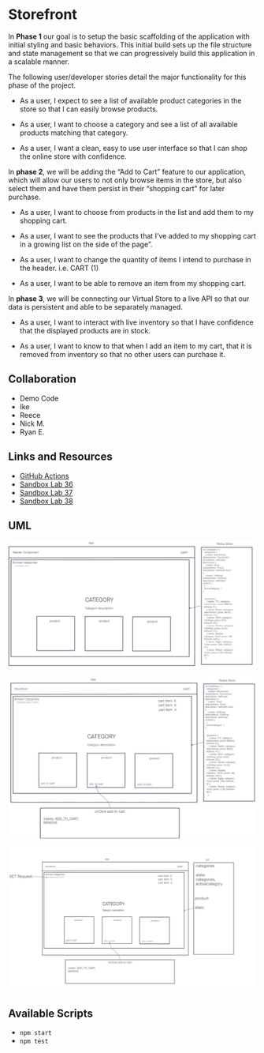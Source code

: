 # Storefront

In **Phase 1** our goal is to setup the basic scaffolding of the application with initial styling and basic behaviors. This initial build sets up the file structure and state management so that we can progressively build this application in a scalable manner.

The following user/developer stories detail the major functionality for this phase of the project.

- As a user, I expect to see a list of available product categories in the store so that I can easily browse products.

- As a user, I want to choose a category and see a list of all available products matching that category.

- As a user, I want a clean, easy to use user interface so that I can shop the online store with confidence.

In **phase 2**, we will be adding the “Add to Cart” feature to our application, which will allow our users to not only browse items in the store, but also select them and have them persist in their “shopping cart” for later purchase.

- As a user, I want to choose from products in the list and add them to my shopping cart.

- As a user, I want to see the products that I’ve added to my shopping cart in a growing list on the side of the page”.

- As a user, I want to change the quantity of items I intend to purchase in the header. i.e. CART (1)

- As a user, I want to be able to remove an item from my shopping cart.

In **phase 3**, we will be connecting our Virtual Store to a live API so that our data is persistent and able to be separately managed.

- As a user, I want to interact with live inventory so that I have confidence that the displayed products are in stock.

- As a user, I want to know to that when I add an item to my cart, that it is removed from inventory so that no other users can purchase it.

## Collaboration

- Demo Code
- Ike
- Reece
- Nick M.
- Ryan E.

## Links and Resources

- [GitHub Actions](https://github.com/KaedenOC/storefront/actions)
- [Sandbox Lab 36](https://codesandbox.io/p/github/KaedenOC/storefront/redux2?layout=%257B%2522sidebarPanel%2522%253A%2522EXPLORER%2522%252C%2522rootPanelGroup%2522%253A%257B%2522direction%2522%253A%2522horizontal%2522%252C%2522type%2522%253A%2522PANEL_GROUP%2522%252C%2522id%2522%253A%2522ROOT_LAYOUT%2522%252C%2522panels%2522%253A%255B%257B%2522type%2522%253A%2522PANEL_GROUP%2522%252C%2522direction%2522%253A%2522horizontal%2522%252C%2522id%2522%253A%2522EDITOR%2522%252C%2522panels%2522%253A%255B%257B%2522type%2522%253A%2522PANEL%2522%252C%2522panelType%2522%253A%2522TABS%2522%252C%2522id%2522%253A%2522cljswmld400sf356m0y1cmxud%2522%257D%255D%252C%2522sizes%2522%253A%255B100%255D%257D%252C%257B%2522type%2522%253A%2522PANEL_GROUP%2522%252C%2522direction%2522%253A%2522horizontal%2522%252C%2522id%2522%253A%2522DEVTOOLS%2522%252C%2522panels%2522%253A%255B%257B%2522type%2522%253A%2522PANEL%2522%252C%2522panelType%2522%253A%2522TABS%2522%252C%2522id%2522%253A%2522cljswmld400sh356mc24st7ry%2522%257D%255D%252C%2522sizes%2522%253A%255B100%255D%257D%255D%252C%2522sizes%2522%253A%255B50%252C50%255D%257D%252C%2522tabbedPanels%2522%253A%257B%2522cljswmld400sf356m0y1cmxud%2522%253A%257B%2522tabs%2522%253A%255B%257B%2522id%2522%253A%2522cljswmld400se356mew8dlp7f%2522%252C%2522mode%2522%253A%2522permanent%2522%252C%2522type%2522%253A%2522FILE%2522%252C%2522filepath%2522%253A%2522%252FREADME.md%2522%257D%255D%252C%2522id%2522%253A%2522cljswmld400sf356m0y1cmxud%2522%252C%2522activeTabId%2522%253A%2522cljswmld400se356mew8dlp7f%2522%257D%252C%2522cljswmld400sh356mc24st7ry%2522%253A%257B%2522tabs%2522%253A%255B%257B%2522id%2522%253A%2522cljswmld400sg356mc3yxaa56%2522%252C%2522mode%2522%253A%2522permanent%2522%252C%2522type%2522%253A%2522TASK_PORT%2522%252C%2522taskId%2522%253A%2522dev%2522%252C%2522port%2522%253A5173%252C%2522path%2522%253A%2522%252F%2522%257D%255D%252C%2522id%2522%253A%2522cljswmld400sh356mc24st7ry%2522%252C%2522activeTabId%2522%253A%2522cljswmld400sg356mc3yxaa56%2522%257D%257D%252C%2522showDevtools%2522%253Atrue%252C%2522showSidebar%2522%253Atrue%252C%2522sidebarPanelSize%2522%253A15%257D)
- [Sandbox Lab 37](https://codesandbox.io/p/github/KaedenOC/storefront/combined-reducers?layout=%257B%2522sidebarPanel%2522%253A%2522EXPLORER%2522%252C%2522rootPanelGroup%2522%253A%257B%2522direction%2522%253A%2522horizontal%2522%252C%2522type%2522%253A%2522PANEL_GROUP%2522%252C%2522id%2522%253A%2522ROOT_LAYOUT%2522%252C%2522panels%2522%253A%255B%257B%2522type%2522%253A%2522PANEL_GROUP%2522%252C%2522direction%2522%253A%2522horizontal%2522%252C%2522id%2522%253A%2522EDITOR%2522%252C%2522panels%2522%253A%255B%257B%2522type%2522%253A%2522PANEL%2522%252C%2522panelType%2522%253A%2522TABS%2522%252C%2522id%2522%253A%2522cljw65vga00p7356pmncjn63u%2522%257D%255D%252C%2522sizes%2522%253A%255B100%255D%257D%252C%257B%2522type%2522%253A%2522PANEL_GROUP%2522%252C%2522direction%2522%253A%2522horizontal%2522%252C%2522id%2522%253A%2522DEVTOOLS%2522%252C%2522panels%2522%253A%255B%257B%2522type%2522%253A%2522PANEL%2522%252C%2522panelType%2522%253A%2522TABS%2522%252C%2522id%2522%253A%2522cljw65vga00p9356ppjqcgd1o%2522%257D%255D%252C%2522sizes%2522%253A%255B100%255D%257D%255D%252C%2522sizes%2522%253A%255B50%252C50%255D%257D%252C%2522tabbedPanels%2522%253A%257B%2522cljw65vga00p7356pmncjn63u%2522%253A%257B%2522tabs%2522%253A%255B%257B%2522id%2522%253A%2522cljw65vga00p6356p3rli04as%2522%252C%2522mode%2522%253A%2522permanent%2522%252C%2522type%2522%253A%2522FILE%2522%252C%2522filepath%2522%253A%2522%252FREADME.md%2522%257D%255D%252C%2522id%2522%253A%2522cljw65vga00p7356pmncjn63u%2522%252C%2522activeTabId%2522%253A%2522cljw65vga00p6356p3rli04as%2522%257D%252C%2522cljw65vga00p9356ppjqcgd1o%2522%253A%257B%2522tabs%2522%253A%255B%257B%2522id%2522%253A%2522cljw65vga00p8356p2sq4083q%2522%252C%2522mode%2522%253A%2522permanent%2522%252C%2522type%2522%253A%2522TASK_PORT%2522%252C%2522taskId%2522%253A%2522dev%2522%252C%2522port%2522%253A5173%252C%2522path%2522%253A%2522%252F%2522%257D%255D%252C%2522id%2522%253A%2522cljw65vga00p9356ppjqcgd1o%2522%252C%2522activeTabId%2522%253A%2522cljw65vga00p8356p2sq4083q%2522%257D%257D%252C%2522showDevtools%2522%253Atrue%252C%2522showSidebar%2522%253Atrue%252C%2522sidebarPanelSize%2522%253A15%257D)
- [Sandbox Lab 38](https://codesandbox.io/p/github/KaedenOC/storefront/thunk?layout=%257B%2522sidebarPanel%2522%253A%2522EXPLORER%2522%252C%2522rootPanelGroup%2522%253A%257B%2522direction%2522%253A%2522horizontal%2522%252C%2522contentType%2522%253A%2522UNKNOWN%2522%252C%2522type%2522%253A%2522PANEL_GROUP%2522%252C%2522id%2522%253A%2522ROOT_LAYOUT%2522%252C%2522panels%2522%253A%255B%257B%2522type%2522%253A%2522PANEL_GROUP%2522%252C%2522contentType%2522%253A%2522UNKNOWN%2522%252C%2522direction%2522%253A%2522vertical%2522%252C%2522id%2522%253A%2522cljxoi8wi019i356p94axtxy7%2522%252C%2522sizes%2522%253A%255B70%252C30%255D%252C%2522panels%2522%253A%255B%257B%2522type%2522%253A%2522PANEL_GROUP%2522%252C%2522contentType%2522%253A%2522EDITOR%2522%252C%2522direction%2522%253A%2522horizontal%2522%252C%2522id%2522%253A%2522EDITOR%2522%252C%2522panels%2522%253A%255B%257B%2522type%2522%253A%2522PANEL%2522%252C%2522contentType%2522%253A%2522EDITOR%2522%252C%2522id%2522%253A%2522cljxoi8wi019e356pqoposs9o%2522%257D%255D%252C%2522sizes%2522%253A%255B100%255D%257D%252C%257B%2522type%2522%253A%2522PANEL_GROUP%2522%252C%2522contentType%2522%253A%2522SHELLS%2522%252C%2522direction%2522%253A%2522horizontal%2522%252C%2522id%2522%253A%2522SHELLS%2522%252C%2522panels%2522%253A%255B%257B%2522type%2522%253A%2522PANEL%2522%252C%2522contentType%2522%253A%2522SHELLS%2522%252C%2522id%2522%253A%2522cljxoi8wi019g356pj6ern7dm%2522%257D%255D%252C%2522sizes%2522%253A%255B100%255D%257D%255D%257D%252C%257B%2522type%2522%253A%2522PANEL_GROUP%2522%252C%2522contentType%2522%253A%2522DEVTOOLS%2522%252C%2522direction%2522%253A%2522vertical%2522%252C%2522id%2522%253A%2522DEVTOOLS%2522%252C%2522panels%2522%253A%255B%257B%2522type%2522%253A%2522PANEL%2522%252C%2522contentType%2522%253A%2522DEVTOOLS%2522%252C%2522id%2522%253A%2522cljxoi8wi019h356pabwj0jel%2522%257D%255D%252C%2522sizes%2522%253A%255B100%255D%257D%255D%252C%2522sizes%2522%253A%255B50%252C50%255D%257D%252C%2522tabbedPanels%2522%253A%257B%2522cljxoi8wi019e356pqoposs9o%2522%253A%257B%2522tabs%2522%253A%255B%257B%2522id%2522%253A%2522cljxoi8wi019d356p6riuygwq%2522%252C%2522mode%2522%253A%2522permanent%2522%252C%2522type%2522%253A%2522FILE%2522%252C%2522filepath%2522%253A%2522%252FREADME.md%2522%257D%255D%252C%2522id%2522%253A%2522cljxoi8wi019e356pqoposs9o%2522%252C%2522activeTabId%2522%253A%2522cljxoi8wi019d356p6riuygwq%2522%257D%252C%2522cljxoi8wi019h356pabwj0jel%2522%253A%257B%2522id%2522%253A%2522cljxoi8wi019h356pabwj0jel%2522%252C%2522activeTabId%2522%253A%2522cljxoic0301na356pdihqc94i%2522%252C%2522tabs%2522%253A%255B%257B%2522type%2522%253A%2522TASK_PORT%2522%252C%2522taskId%2522%253A%2522dev%2522%252C%2522port%2522%253A5173%252C%2522id%2522%253A%2522cljxoic0301na356pdihqc94i%2522%252C%2522mode%2522%253A%2522permanent%2522%252C%2522path%2522%253A%2522%252F%2522%257D%255D%257D%252C%2522cljxoi8wi019g356pj6ern7dm%2522%253A%257B%2522tabs%2522%253A%255B%257B%2522id%2522%253A%2522cljxoi8wi019f356pg03tu0og%2522%252C%2522mode%2522%253A%2522permanent%2522%252C%2522type%2522%253A%2522TASK_LOG%2522%252C%2522taskId%2522%253A%2522dev%2522%257D%255D%252C%2522id%2522%253A%2522cljxoi8wi019g356pj6ern7dm%2522%252C%2522activeTabId%2522%253A%2522cljxoi8wi019f356pg03tu0og%2522%257D%257D%252C%2522showDevtools%2522%253Atrue%252C%2522showShells%2522%253Atrue%252C%2522showSidebar%2522%253Atrue%252C%2522sidebarPanelSize%2522%253A15%257D)

## UML

![UML36](./assets/uml36.jpg)

![UML37](./assets/uml37.jpg)

![UML38](./assets/uml38.jpg)

## Available Scripts

- `npm start`
- `npm test`

